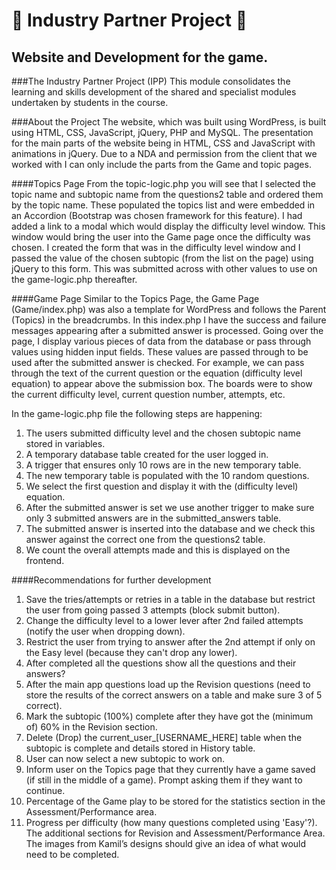 # :school: Industry Partner Project :school:
## Website and Development for the game.

###The Industry Partner Project (IPP)
This module consolidates the learning and skills development of the shared and specialist modules undertaken by students in the course.


###About the Project
The website, which was built using WordPress, is built using HTML, CSS, JavaScript, jQuery, PHP and MySQL.  The presentation for the main parts of the website being in HTML, CSS and JavaScript with animations in jQuery. Due to a NDA and permission from the client that we worked with I can only include the parts from the Game and topic pages.

####Topics Page
From the topic-logic.php you will see that I selected the topic name and subtopic name from the questions2 table and ordered them by the topic name. These populated the topics list and were embedded in an Accordion (Bootstrap was chosen framework for this feature). I had added a link to a modal which would display the difficulty level window.  This window would bring the user into the Game page once the difficulty was chosen.  I created the form that was in the difficulty level window and I passed the value of the chosen subtopic (from the list on the page) using jQuery to this form.  This was submitted across with other values to use on the game-logic.php thereafter.

####Game Page
Similar to the Topics Page, the Game Page (Game/index.php) was also a template for WordPress and follows the Parent (Topics) in the breadcrumbs. In this index.php I have the success and failure messages appearing after a submitted answer is processed. Going over the page, I display various pieces of data from the database or pass through values using hidden input fields.  These values are passed through to be used after the submitted answer is checked. For example, we can pass through the text of the current question or the equation (difficulty level equation) to appear above the submission box.
The boards were to show the current difficulty level, current question number, attempts, etc.


In the game-logic.php file the following steps are happening:

1. The users submitted difficulty level and the chosen subtopic name stored in variables.
2. A temporary database table created for the user logged in.
3. A trigger that ensures only 10 rows are in the new temporary table.
4. The new temporary table is populated with the 10 random questions.
5. We select the first question and display it with the (difficulty level) equation.
6. After the submitted answer is set we use another trigger to make sure only 3 submitted answers are in the submitted_answers table.
7. The submitted answer is inserted into the database and we check this answer against the correct one from the questions2 table.
8. We count the overall attempts made and this is displayed on the frontend.


####Recommendations for further development

1. Save the tries/attempts or retries in a table in the database but restrict the user from going passed 3 attempts (block submit button).
2. Change the difficulty level to a lower lever after 2nd failed attempts (notify the user when dropping down).
3. Restrict the user from trying to answer after the 2nd attempt if only on the Easy level (because they can't drop any lower).
4. After completed all the questions show all the questions and their answers?
5. After the main app questions load up the Revision questions (need to store the results of the correct answers on a table and make sure 3 of 5 correct).
6. Mark the subtopic (100%) complete after they have got the (minimum of) 60% in the Revision section.
7. Delete (Drop) the current\_user\_[USERNAME_HERE] table when the subtopic is complete and details stored in History table.
8. User can now select a new subtopic to work on.
9. Inform user on the Topics page that they currently have a game saved (if still in the middle of a game). Prompt asking them if they want to continue.
10. Percentage of the Game play to be stored for the statistics section in the Assessment/Performance area.
11. Progress per difficulty (how many questions completed using 'Easy'?).
The additional sections for Revision and Assessment/Performance Area.  The images from Kamil’s designs should give an idea of what would need to be completed.

